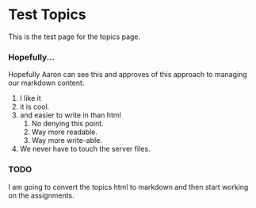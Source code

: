 # Test Topics
This is the test page for the topics page.

### Hopefully...
Hopefully Aaron can see this and approves of
this approach to managing our markdown content.
1. I like it
2. it is cool.
3. and easier to write in than html
    1. No denying this point.
    2. Way more readable.
    3. Way more write-able. 
4. We never have to touch the server files.

### TODO
I am going to convert the topics html to markdown and then start working
on the assignments. 
